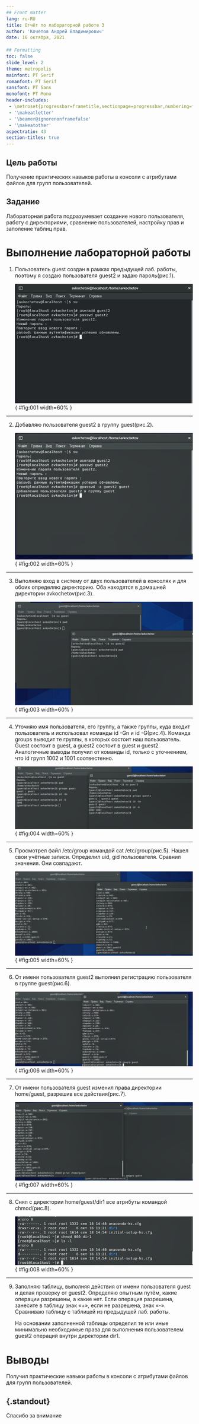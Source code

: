 ```yaml
---
## Front matter
lang: ru-RU
title: Отчёт по лабораторной работе 3
author: 'Кочетов Андрей Владимирович'
date: 16 октября, 2021

## Formatting
toc: false
slide_level: 2
theme: metropolis
mainfont: PT Serif
romanfont: PT Serif
sansfont: PT Sans
monofont: PT Mono
header-includes: 
 - \metroset{progressbar=frametitle,sectionpage=progressbar,numbering=fraction}
 - '\makeatletter'
 - '\beamer@ignorenonframefalse'
 - '\makeatother'
aspectratio: 43
section-titles: true
---
```


## Цель работы

Получение практических навыков работы в консоли с атрибутами файлов для групп пользователей.

## Задание

Лабораторная работа подразумевает создание нового пользователя, работу с директориями, сравнение пользователей, настройку прав и заполение таблиц прав.

# Выполнение лабораторной работы

1. Пользователь guest создан в рамках предыдущей лаб. работы, поэтому я создаю пользователя guest2 и задаю пароль(рис.1).

   ![рис.1. Пользователь и пароль](images/1.png){ #fig:001 width=60% }

---

2. Добавляю пользователя guest2 в группу guest(рис.2).

   ![рис.2. Добавление в группу](images/2.png){ #fig:002 width=60% }

---

3. Выполняю вход в систему от двух пользователей в консолях и для обоих определяю директорию. Оба находятся в домашней директории avkochetov(рис.3).

   ![рис.3. Вход и определение директорий](images/3.png){ #fig:003 width=60% }

---

4. Уточняю имя пользователя, его группу, а также группы, куда входит пользователь и использовал команды id -Gn и id -G(рис.4).
   Команда groups выводит те группы, в которых состоит наш пользователь. Guest состоит в guest, а guest2 состоит в guest и guest2.
   Аналогичные выводы получил от команды id, только с уточнением, что id групп 1002 и 1001 соотвестенно.

   ![рис.4. Проверка групп](images/4.png){ #fig:004 width=60% }

---

5. Просмотрел файл /etc/group командой cat /etc/group(рис.5).
   Нашел свои учётные записи. Определил uid, gid пользователя. Сравнил значения. Они совпадают.

   ![рис.5. Сравнение значений](images/5.png){ #fig:005 width=60% }

---

6. От имени пользователя guest2 выполнил регистрацию пользователя в группе guest(рис.6).

   ![рис.6. Регистрация в группе](images/6.png){ #fig:006 width=60% }

---

7. От имени пользователя guest изменил права директории home/guest, разрешив все действия(рис.7).

   ![рис.7. Изменений прав](images/7.png){ #fig:007 width=60% }

---

8. Снял с директории home/guest/dir1 все атрибуты командой chmod(рис.8).

   ![рис.8. Атрибуты](images/8.png){ #fig:008 width=60% }

---

9. Заполняю таблицу, выполняя действия от имени пользователя guest и делая проверку от guest2.
    Определяю опытным путём, какие операции разрешены, а какие нет.
    Если операция разрешена, занесите в таблицу знак «+», если не разрешена, знак «-».
    Сравниваю таблицу с таблицей из предыдущей лаб. работы.

    На основании заполненной таблицы определил те или иные минимально необходимые права для выполнения пользователем guest2 операций внутри директории dir1.

# Выводы

Получил практические навыки работы в консоли с атрибутами файлов для групп пользователей.


## {.standout}

Спасибо за внимание
